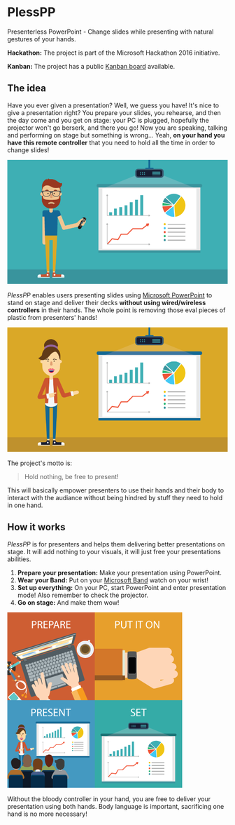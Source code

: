 # PlessPP
Presenterless PowerPoint - Change slides while presenting with natural gestures of your hands.

**Hackathon:** The project is part of the Microsoft Hackathon 2016 initiative.

**Kanban:** The project has a public [Kanban board](https://waffle.io/andry-tino/PlessPP) available.

## The idea
Have you ever given a presentation? Well, we guess you have! It's nice to give a presentation right? You prepare your slides, you rehearse, and then the day come and you get on stage: your PC is plugged, hopefully the projector won't go berserk, and there you go! Now you are speaking, talking and performing on stage but something is wrong... Yeah, **on your hand you have this remote controller** that you need to hold all the time in order to change slides!

![Sad presenter](/images/plesspp1.png "Sad presenter who has to use a remote controller")

_PlessPP_ enables users presenting slides using [Microsoft PowerPoint](https://products.office.com/en-us/powerpoint) to stand on stage and deliver their decks **without using wired/wireless controllers** in their hands. The whole point is removing those eval pieces of plastic from presenters' hands! 

![Happy presenter](/images/plesspp2.png "Happy presenter who has her hands free and can perform in freedom")

The project's motto is:

> Hold nothing, be free to present!

This will basically empower presenters to use their hands and their body to interact with the audiance without being hindred by stuff they need to hold in one hand.

## How it works
_PlessPP_ is for presenters and helps them delivering better presentations on stage. It will add nothing to your visuals, it will just free your presentations abilities.

1. **Prepare your presentation:** Make your presentation using PowerPoint.
2. **Wear your Band:** Put on your [Microsoft Band](https://www.microsoft.com/microsoft-band) watch on your wrist!
3. **Set up everything:** On your PC, start PowerPoint and enter presentation mode! Also remember to check the projector.
4. **Go on stage:** And make them wow!
 
![Concept](/images/plesspp3.png "The concept behind PlessPP")

Without the bloody controller in your hand, you are free to deliver your presentation using both hands. Body language is important, sacrificing one hand is no more necessary!

